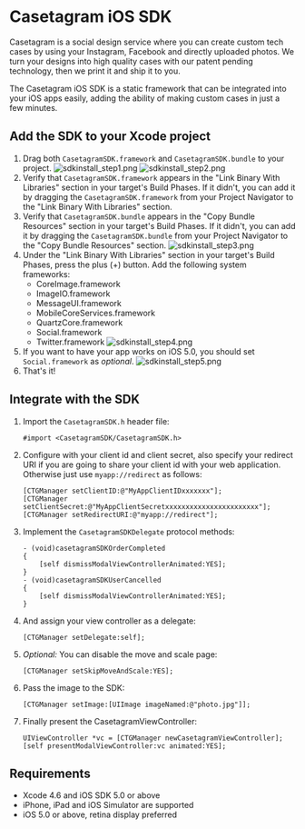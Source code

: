 Casetagram iOS SDK
==================

Casetagram is a social design service where you can create custom tech cases by using your Instagram, Facebook and directly uploaded photos. We turn your designs into high quality cases with our patent pending technology, then we print it and ship it to you. 

The Casetagram iOS SDK is a static framework that can be integrated into your iOS apps easily, adding the ability of making custom cases in just a few minutes.

Add the SDK to your Xcode project
---------------------------------

1. Drag both `CasetagramSDK.framework` and `CasetagramSDK.bundle` to your project.
	![sdkinstall_step1.png](http://casetagram.github.io/casetagram-ios-sdk/images/sdkinstall_step1.png)
	![sdkinstall_step2.png](http://casetagram.github.io/casetagram-ios-sdk/images/sdkinstall_step2.png)
2. Verify that `CasetagramSDK.framework` appears in the "Link Binary With Libraries" section in your target's Build Phases. If it didn't, you can add it by dragging the `CasetagramSDK.framework` from your Project Navigator to the "Link Binary With Libraries" section.
3. Verify that `CasetagramSDK.bundle` appears in the "Copy Bundle Resources" section in your target's Build Phases. If it didn't, you can add it by dragging the `CasetagramSDK.bundle` from your Project Navigator to the "Copy Bundle Resources" section.
	![sdkinstall_step3.png](http://casetagram.github.io/casetagram-ios-sdk/images/sdkinstall_step3.png)
4. Under the "Link Binary With Libraries" section in your target's Build Phases, press the plus (+) button. Add the following system frameworks:  
    * CoreImage.framework
	* ImageIO.framework
	* MessageUI.framework
	* MobileCoreServices.framework
	* QuartzCore.framework
	* Social.framework
	* Twitter.framework
	![sdkinstall_step4.png](http://casetagram.github.io/casetagram-ios-sdk/images/sdkinstall_step4.png)
5. If you want to have your app works on iOS 5.0, you should set `Social.framework` as *optional*.
	![sdkinstall_step5.png](http://casetagram.github.io/casetagram-ios-sdk/images/sdkinstall_step5.png)
6. That's it!

Integrate with the SDK
----------------------

1. Import the `CasetagramSDK.h` header file:
	
	```
	#import <CasetagramSDK/CasetagramSDK.h>
	```

2. Configure with your client id and client secret, also specify your redirect URI if you are going to share your client id with your web application. Otherwise just use `myapp://redirect` as follows:
	
	```
	[CTGManager setClientID:@"MyAppClientIDxxxxxxx"];
	[CTGManager setClientSecret:@"MyAppClientSecretxxxxxxxxxxxxxxxxxxxxxxx"];
	[CTGManager setRedirectURI:@"myapp://redirect"];
	```
	
3. Implement the `CasetagramSDKDelegate` protocol methods:  
	
	```
	- (void)casetagramSDKOrderCompleted
	{
		[self dismissModalViewControllerAnimated:YES];
	}
	- (void)casetagramSDKUserCancelled
	{
		[self dismissModalViewControllerAnimated:YES];
	}
	```
	
4. And assign your view controller as a delegate:
	
	```
	[CTGManager setDelegate:self];
	```
	
5. *Optional:* You can disable the move and scale page:
	
	```
	[CTGManager setSkipMoveAndScale:YES];
	```
	
6. Pass the image to the SDK:
	
	```
	[CTGManager setImage:[UIImage imageNamed:@"photo.jpg"]];
	```
	
7. Finally present the CasetagramViewController:
	
	```
	UIViewController *vc = [CTGManager newCasetagramViewController];
	[self presentModalViewController:vc animated:YES];
	```

Requirements
------------

* Xcode 4.6 and iOS SDK 5.0 or above
* iPhone, iPad and iOS Simulator are supported
* iOS 5.0 or above, retina display preferred

